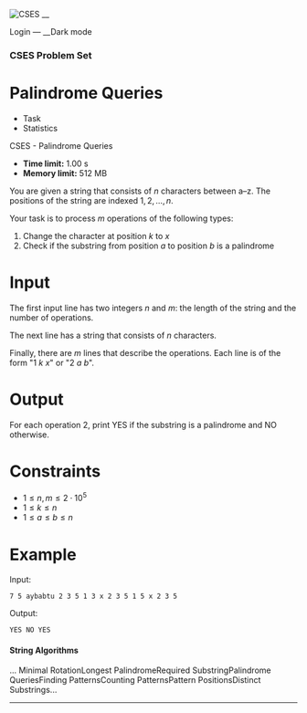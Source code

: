 ![CSES](/logo.png?1) __

Login — __Dark mode

### CSES Problem Set

# Palindrome Queries

  * Task
  * Statistics

CSES - Palindrome Queries

  * **Time limit:** 1.00 s
  * **Memory limit:** 512 MB

You are given a string that consists of $n$ characters between a–z. The
positions of the string are indexed $1,2,\dots,n$.

Your task is to process $m$ operations of the following types:

  1. Change the character at position $k$ to $x$
  2. Check if the substring from position $a$ to position $b$ is a palindrome

# Input

The first input line has two integers $n$ and $m$: the length of the string
and the number of operations.

The next line has a string that consists of $n$ characters.

Finally, there are $m$ lines that describe the operations. Each line is of the
form "1 $k$ $x$" or "2 $a$ $b$".

# Output

For each operation 2, print YES if the substring is a palindrome and NO
otherwise.

# Constraints

  * $1 \le n, m \le 2 \cdot 10^5$
  * $1 \le k \le n$
  * $1 \le a \le b \le n$

# Example

Input:

``` 7 5 aybabtu 2 3 5 1 3 x 2 3 5 1 5 x 2 3 5 ```

Output:

``` YES NO YES ```

#### String Algorithms

... Minimal RotationLongest PalindromeRequired SubstringPalindrome
QueriesFinding PatternsCounting PatternsPattern PositionsDistinct
Substrings...

* * *

